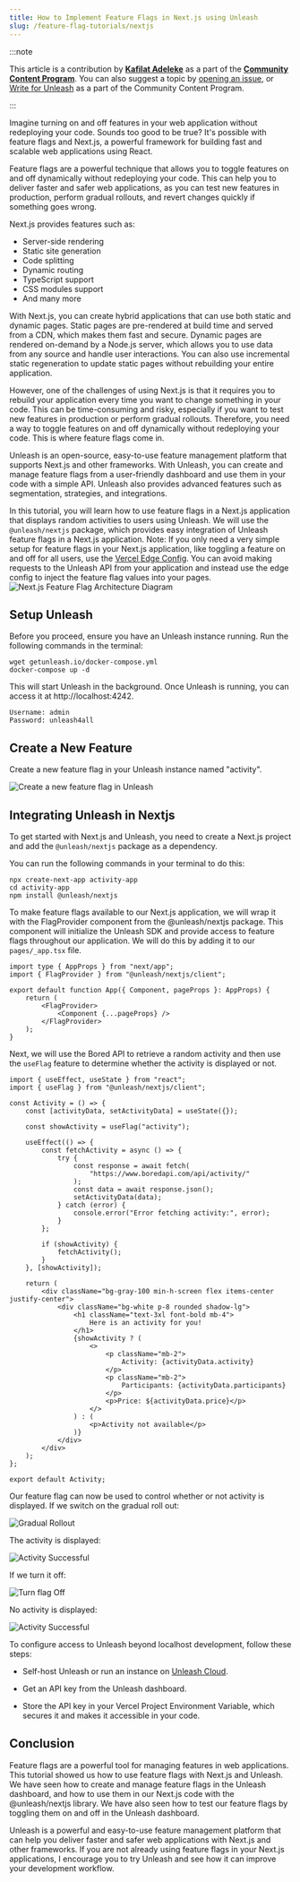 ```yaml
---
title: How to Implement Feature Flags in Next.js using Unleash
slug: /feature-flag-tutorials/nextjs
---
```


:::note

This article is a contribution by **[Kafilat Adeleke](https://www.linkedin.com/in/kafilat-adeleke-650332222/)** as a part of the **[Community Content Program](https://github.com/unleash/community-content)**. You can also suggest a topic by [opening an issue](https://github.com/Unleash/community-content/issues), or [Write for Unleash](https://www.getunleash.io/blog/get-published-through-unleashs-community-content-program) as a part of the Community Content Program.

:::

Imagine turning on and off features in your web application without redeploying your code. Sounds too good to be true? It's possible with feature flags and Next.js, a powerful framework for building fast and scalable web applications using React.

Feature flags are a powerful technique that allows you to toggle features on and off dynamically without redeploying your code. This can help you to deliver faster and safer web applications, as you can test new features in production, perform gradual rollouts, and revert changes quickly if something goes wrong.

Next.js provides features such as:

-   Server-side rendering
-   Static site generation
-   Code splitting
-   Dynamic routing
-   TypeScript support
-   CSS modules support
-   And many more

With Next.js, you can create hybrid applications that can use both static and dynamic pages. Static pages are pre-rendered at build time and served from a CDN, which makes them fast and secure. Dynamic pages are rendered on-demand by a Node.js server, which allows you to use data from any source and handle user interactions. You can also use incremental static regeneration to update static pages without rebuilding your entire application.

However, one of the challenges of using Next.js is that it requires you to rebuild your application every time you want to change something in your code. This can be time-consuming and risky, especially if you want to test new features in production or perform gradual rollouts. Therefore, you need a way to toggle features on and off dynamically without redeploying your code. This is where feature flags come in.

Unleash is an open-source, easy-to-use feature management platform that supports Next.js and other frameworks. With Unleash, you can create and manage feature flags from a user-friendly dashboard and use them in your code with a simple API. Unleash also provides advanced features such as segmentation, strategies, and integrations.

In this tutorial, you will learn how to use feature flags in a Next.js application that displays random activities to users using Unleash. We will use the `@unleash/nextjs` package, which provides easy integration of Unleash feature flags in a Next.js application.
Note: If you only need a very simple setup for feature flags in your Next.js application, like toggling a feature on and off for all users, use the [Vercel Edge Config](https://vercel.com/docs/storage/edge-config/get-started). You can avoid making requests to the Unleash API from your application and instead use the edge config to inject the feature flag values into your pages.
![Next.js Feature Flag Architecture Diagram](/img/nextjs-feature-flag-architecture-diagram-blog.png)

## Setup Unleash

Before you proceed, ensure you have an Unleash instance running. Run the following commands in the terminal:

```
wget getunleash.io/docker-compose.yml
docker-compose up -d
```

This will start Unleash in the background. Once Unleash is running, you can access it at http://localhost:4242.

```
Username: admin
Password: unleash4all
```

## Create a New Feature

Create a new feature flag in your Unleash instance named "activity".

![Create a new feature flag in Unleash](/img/create-new-flag-nextjs.png)

## Integrating Unleash in Nextjs

To get started with Next.js and Unleash, you need to create a Next.js project and add the `@unleash/nextjs` package as a dependency.

You can run the following commands in your terminal to do this:

```
npx create-next-app activity-app
cd activity-app
npm install @unleash/nextjs
```

To make feature flags available to our Next.js application, we will wrap it with the FlagProvider component from the @unleash/nextjs package. This component will initialize the Unleash SDK and provide access to feature flags throughout our application. We will do this by adding it to our `pages/_app.tsx` file.

```tsx
import type { AppProps } from "next/app";
import { FlagProvider } from "@unleash/nextjs/client";

export default function App({ Component, pageProps }: AppProps) {
    return (
        <FlagProvider>
            <Component {...pageProps} />
        </FlagProvider>
    );
}
```

Next, we will use the Bored API to retrieve a random activity and then use the `useFlag` feature to determine whether the activity is displayed or not.

```tsx
import { useEffect, useState } from "react";
import { useFlag } from "@unleash/nextjs/client";

const Activity = () => {
    const [activityData, setActivityData] = useState({});

    const showActivity = useFlag("activity");

    useEffect(() => {
        const fetchActivity = async () => {
            try {
                const response = await fetch(
                    "https://www.boredapi.com/api/activity/"
                );
                const data = await response.json();
                setActivityData(data);
            } catch (error) {
                console.error("Error fetching activity:", error);
            }
        };

        if (showActivity) {
            fetchActivity();
        }
    }, [showActivity]);

    return (
        <div className="bg-gray-100 min-h-screen flex items-center justify-center">
            <div className="bg-white p-8 rounded shadow-lg">
                <h1 className="text-3xl font-bold mb-4">
                    Here is an activity for you!
                </h1>
                {showActivity ? (
                    <>
                        <p className="mb-2">
                            Activity: {activityData.activity}
                        </p>
                        <p className="mb-2">
                            Participants: {activityData.participants}
                        </p>
                        <p>Price: ${activityData.price}</p>
                    </>
                ) : (
                    <p>Activity not available</p>
                )}
            </div>
        </div>
    );
};

export default Activity;
```

Our feature flag can now be used to control whether or not activity is displayed. If we switch on the gradual roll out:

![Gradual Rollout](/img/gradual-rollout-nextjs.png)

The activity is displayed:

![Activity Successful](/img/activity-success-nextjs.png)

If we turn it off:

![Turn flag Off](/img/gradual-rollout-nextjs-1.png)

No activity is displayed:

![Activity Successful](/img/activity-success-nextjs-1.png)

To configure access to Unleash beyond localhost development, follow these steps:

-   Self-host Unleash or run an instance on [Unleash Cloud](https://www.getunleash.io/pricing).

-   Get an API key from the Unleash dashboard.

-   Store the API key in your Vercel Project Environment Variable, which secures it and makes it accessible in your code.

## Conclusion

Feature flags are a powerful tool for managing features in web applications. This tutorial showed us how to use feature flags with Next.js and Unleash. We have seen how to create and manage feature flags in the Unleash dashboard, and how to use them in our Next.js code with the @unleash/nextjs library. We have also seen how to test our feature flags by toggling them on and off in the Unleash dashboard.

Unleash is a powerful and easy-to-use feature management platform that can help you deliver faster and safer web applications with Next.js and other frameworks. If you are not already using feature flags in your Next.js applications, I encourage you to try Unleash and see how it can improve your development workflow.
